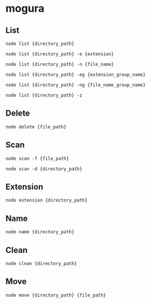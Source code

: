# mogura

## List

```
node list {directory_path}
```

```
node list {directory_path} -e {extension}
```

```
node list {directory_path} -n {file_name}
```

```
node list {directory_path} -eg {extension_group_name}
```

```
node list {directory_path} -ng {file_name_group_name}
```

```
node list {directory_path} -z
```

## Delete

```
node delete {file_path}
```

## Scan

```
node scan -f {file_path}
```

```
node scan -d {directory_path}
```

## Extension

```
node extension {directory_path}
```

## Name

```
node name {directory_path}
```

## Clean

```
node clean {directory_path}
```

## Move

```
node move {directory_path} {file_path}
```
